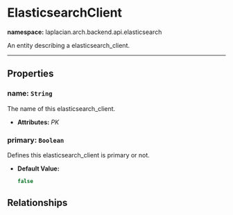 

# **ElasticsearchClient**
**namespace:** laplacian.arch.backend.api.elasticsearch

An entity describing a elasticsearch_client.



---

## Properties

### name: `String`
The name of this elasticsearch_client.
- **Attributes:** *PK*

### primary: `Boolean`
Defines this elasticsearch_client is primary or not.
- **Default Value:**
  ```kotlin
  false
  ```

## Relationships
